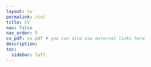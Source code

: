 ```yaml
---
layout: cv
permalink: /cv/
title: CV
nav: false
nav_order: 5
cv_pdf: cv.pdf # you can also use external links here
description:
toc:
  sidebar: left
---
```

